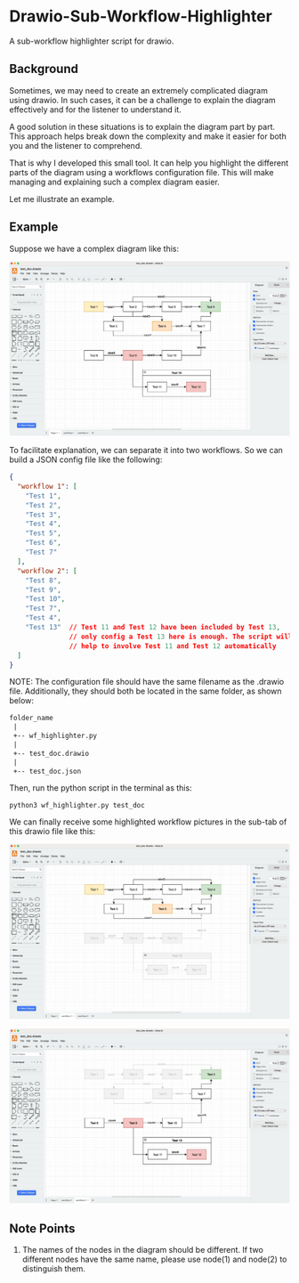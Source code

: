 # Drawio-Sub-Workflow-Highlighter

A sub-workflow highlighter script for drawio.

## Background

Sometimes, we may need to create an extremely complicated diagram using drawio. 
In such cases, it can be a challenge to explain the diagram effectively 
and for the listener to understand it.

A good solution in these situations is to explain the diagram part by part. 
This approach helps break down the complexity and make it easier 
for both you and the listener to comprehend.

That is why I developed this small tool. 
It can help you highlight the different parts of the diagram 
using a workflows configuration file. 
This will make managing and explaining such a complex diagram easier.

Let me illustrate an example.


## Example

Suppose we have a complex diagram like this:

![](Pics/Before_0.jpg)

To facilitate explanation, we can separate it into two workflows. 
So we can build a JSON config file like the following:

```json
{
  "workflow 1": [
    "Test 1",
    "Test 2",
    "Test 3",
    "Test 4",
    "Test 5",
    "Test 6",
    "Test 7"
  ],
  "workflow 2": [
    "Test 8",
    "Test 9",
    "Test 10",
    "Test 7",
    "Test 4",
    "Test 13"  // Test 11 and Test 12 have been included by Test 13, 
               // only config a Test 13 here is enough. The script will 
               // help to involve Test 11 and Test 12 automatically
  ]
}
```

NOTE: The configuration file should have the same filename as the .drawio file. 
Additionally, they should both be located in the same folder, as shown below:

```
folder_name
 |
 +-- wf_highlighter.py
 |
 +-- test_doc.drawio
 |
 +-- test_doc.json
```

Then, run the python script in the terminal as this:

```
python3 wf_highlighter.py test_doc
```

We can finally receive some highlighted workflow pictures 
in the sub-tab of this drawio file like this:

![](Pics/After_0.jpg)

![](Pics/After_1.jpg)

## Note Points

1. The names of the nodes in the diagram should be different. 
If two different nodes have the same name, 
please use node(1) and node(2) to distinguish them.
